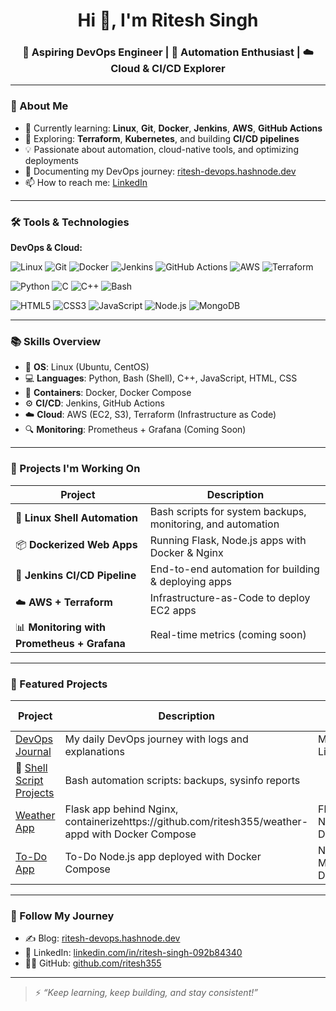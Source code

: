 <h1 align="center">Hi 👋, I'm Ritesh Singh</h1>
<h3 align="center">🚀 Aspiring DevOps Engineer | 🔁 Automation Enthusiast | ☁️ Cloud & CI/CD Explorer</h3>


---

### 🚀 About Me

- 🔭 Currently learning: **Linux**, **Git**, **Docker**, **Jenkins**, **AWS**, **GitHub Actions**
- 🌱 Exploring: **Terraform**, **Kubernetes**, and building **CI/CD pipelines**
- 💡 Passionate about automation, cloud-native tools, and optimizing deployments
- 📖 Documenting my DevOps journey: [ritesh-devops.hashnode.dev](https://ritesh-devops.hashnode.dev)
- 📫 How to reach me: [LinkedIn](https://linkedin.com/in/ritesh-singh-092b84340)

---
### 🛠️ Tools & Technologies

**DevOps & Cloud:**

![Linux](https://img.shields.io/badge/Linux-333?logo=linux&logoColor=white)
![Git](https://img.shields.io/badge/Git-F05032?logo=git&logoColor=white)
![Docker](https://img.shields.io/badge/Docker-2496ED?logo=docker&logoColor=white)
![Jenkins](https://img.shields.io/badge/Jenkins-D24939?logo=jenkins&logoColor=white)
![GitHub Actions](https://img.shields.io/badge/GitHub_Actions-2088FF?logo=githubactions&logoColor=white)
![AWS](https://img.shields.io/badge/AWS-232F3E?logo=amazonaws&logoColor=white)
![Terraform](https://img.shields.io/badge/Terraform-7B42BC?logo=terraform&logoColor=white)

![Python](https://img.shields.io/badge/Python-3776AB?logo=python&logoColor=white)
![C](https://img.shields.io/badge/C-00599C?logo=c&logoColor=white)
![C++](https://img.shields.io/badge/C++-00599C?logo=c%2B%2B&logoColor=white)
![Bash](https://img.shields.io/badge/Bash-4EAA25?logo=gnubash&logoColor=white)

![HTML5](https://img.shields.io/badge/HTML5-E34F26?logo=html5&logoColor=white)
![CSS3](https://img.shields.io/badge/CSS3-1572B6?logo=css3&logoColor=white)
![JavaScript](https://img.shields.io/badge/JavaScript-F7DF1E?logo=javascript&logoColor=black)
![Node.js](https://img.shields.io/badge/Node.js-339933?logo=nodedotjs&logoColor=white)
![MongoDB](https://img.shields.io/badge/MongoDB-47A248?logo=mongodb&logoColor=white)

---
### 📚 Skills Overview

- 🐧 **OS**: Linux (Ubuntu, CentOS)
- 💻 **Languages**: Python, Bash (Shell), C++, JavaScript, HTML, CSS
- 🐳 **Containers**: Docker, Docker Compose
- ⚙️ **CI/CD**: Jenkins, GitHub Actions
- ☁️ **Cloud**: AWS (EC2, S3), Terraform (Infrastructure as Code)
- 🔍 **Monitoring**: Prometheus + Grafana (Coming Soon)

---

### 📘 Projects I'm Working On

| Project | Description |
|--------|-------------|
| 🐧 **Linux Shell Automation** | Bash scripts for system backups, monitoring, and automation |
| 📦 **Dockerized Web Apps** | Running Flask, Node.js apps with Docker & Nginx |
| 🚀 **Jenkins CI/CD Pipeline** | End-to-end automation for building & deploying apps |
| ☁️ **AWS + Terraform** | Infrastructure-as-Code to deploy EC2 apps |
| 📊 **Monitoring with Prometheus + Grafana** | Real-time metrics (coming soon) |

---
### 📌 Featured Projects

| Project | Description | Tech Stack |
|--------|-------------|------------|
| [DevOps Journal](https://github.com/ritesh355/Devops-journal) | My daily DevOps journey with logs and explanations | Markdown, Linux, Git |
| 🐚 [Shell Script Projects](https://github.com/ritesh355/shell-script-projects) | Bash automation scripts: backups, sysinfo reports |
| [Weather App](https://github.com/ritesh355/weather-app) | Flask app behind Nginx, containerizehttps://github.com/ritesh355/weather-appd with Docker Compose | Flask, Nginx, Docker |
| [To-Do App](https://github.com/ritesh355/Dockerized-todo-app) | To-Do Node.js app deployed with Docker Compose | Node.js, MongoDB, Docker |

---


### 📢 Follow My Journey

- ✍️ Blog: [ritesh-devops.hashnode.dev](https://ritesh-devops.hashnode.dev)
- 💼 LinkedIn: [linkedin.com/in/ritesh-singh-092b84340](https://linkedin.com/in/ritesh-singh-092b84340)
- 🧑‍💻 GitHub: [github.com/ritesh355](https://github.com/ritesh355)

---

> ⚡ *“Keep learning, keep building, and stay consistent!”*
